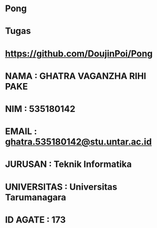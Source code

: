 # Pong
# Tugas
# https://github.com/DoujinPoi/Pong

# NAMA : GHATRA VAGANZHA RIHI PAKE
# NIM : 535180142
# EMAIL : ghatra.535180142@stu.untar.ac.id
# JURUSAN : Teknik Informatika
# UNIVERSITAS : Universitas Tarumanagara
# ID AGATE : 173
